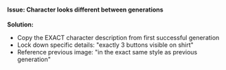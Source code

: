 #### Issue: Character looks different between generations
**Solution:**
- Copy the EXACT character description from first successful generation
- Lock down specific details: "exactly 3 buttons visible on shirt"
- Reference previous image: "in the exact same style as previous generation"
